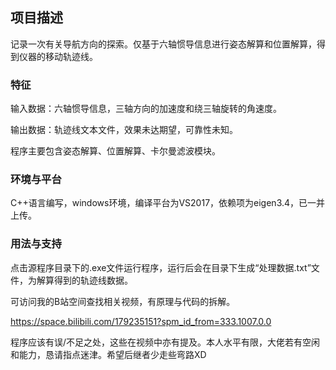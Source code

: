 ## 项目描述
记录一次有关导航方向的探索。仅基于六轴惯导信息进行姿态解算和位置解算，得到仪器的移动轨迹线。

### 特征
输入数据：六轴惯导信息，三轴方向的加速度和绕三轴旋转的角速度。

输出数据：轨迹线文本文件，效果未达期望，可靠性未知。

程序主要包含姿态解算、位置解算、卡尔曼滤波模块。

### 环境与平台
C++语言编写，windows环境，编译平台为VS2017，依赖项为eigen3.4，已一并上传。

### 用法与支持
点击源程序目录下的.exe文件运行程序，运行后会在目录下生成“处理数据.txt”文件，为解算得到的轨迹线数据。

可访问我的B站空间查找相关视频，有原理与代码的拆解。

https://space.bilibili.com/179235151?spm_id_from=333.1007.0.0

程序应该有误/不足之处，这些在视频中亦有提及。本人水平有限，大佬若有空闲和能力，恳请指点迷津。希望后继者少走些弯路XD